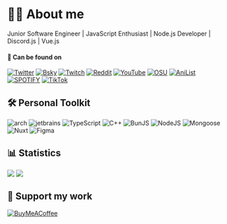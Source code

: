 # 🧑‍💻 About me
Junior Software Engineer | JavaScript Enthusiast | Node.js Developer | Discord.js | Vue.js

#### 🔗 Can be found on
[![Twitter](https://img.shields.io/badge/twitter-000000.svg?style=for-the-badge&logo=x&logoColor=white)](https://twitter.com/gabuthedev)
[![Bsky](https://img.shields.io/badge/bluesky-0285FF.svg?style=for-the-badge&logo=bluesky&logoColor=white)](https://twitter.com/gabuthedev)
[![Twitch](https://img.shields.io/badge/twitch-9146FF.svg?style=for-the-badge&logo=twitch&logoColor=white)](https://twitch.tv/gabuthedev) 
[![Reddit](https://img.shields.io/badge/reddit-FF4500.svg?style=for-the-badge&logo=reddit&logoColor=white)](https://reddit.com/user/gabuthedev)
[![YouTube](https://img.shields.io/badge/youtube-FF0000.svg?style=for-the-badge&logo=youtube&logoColor=white)](https://youtube.com/@gabuthedev) 
[![OSU](https://img.shields.io/badge/osu!-FF66AA.svg?style=for-the-badge&logo=osu&logoColor=white)](https://osu.ppy.sh/users/17063658)
[![AniList](https://img.shields.io/badge/anilist-02A9FF.svg?style=for-the-badge&logo=anilist&logoColor=white)](https://anilist.co/user/GabuTheDev/)
[![SPOTIFY](https://img.shields.io/badge/spotify-%1DB954.svg?style=for-the-badge&logo=spotify&logoColor=white)](https://open.spotify.com/user/g9fvsxz3p7oj05p1t1wln0tzh)
[![TikTok](https://img.shields.io/badge/tiktok-000000.svg?style=for-the-badge&logo=tiktok&logoColor=white)](https://tiktok.com/@gabuthedev)

## 🛠️ Personal Toolkit

![arch](https://img.shields.io/badge/Arch-1793D1.svg?style=for-the-badge&logo=archlinux&logoColor=white)
![jetbrains](https://img.shields.io/badge/jetbrains_ide-000000.svg?style=for-the-badge&logo=jetbrains&logoColor=white)
![TypeScript](https://img.shields.io/badge/typescript-%23323330.svg?style=for-the-badge&logo=typescript&logoColor=%3178C6)
![C++](https://img.shields.io/badge/c++-%2300599C.svg?style=for-the-badge&logo=c%2B%2B&logoColor=white)
![BunJS](https://img.shields.io/badge/bun-14151a?style=for-the-badge&logo=bun&logoColor=f9f1e1)
![NodeJS](https://img.shields.io/badge/node-6DA55F?style=for-the-badge&logo=node.js&logoColor=white)
![Mongoose](https://img.shields.io/badge/mongoose-880000.svg?style=for-the-badge&logo=mongoose&logoColor=white) 	
![Nuxt](https://img.shields.io/badge/nuxt-00DC82.svg?style=for-the-badge&logo=nuxtdotjs&logoColor=white) 
![Figma](https://img.shields.io/badge/figma-%23F24E1E.svg?style=for-the-badge&logo=figma&logoColor=white)

## 📊 Statistics
![](https://github-readme-stats.vercel.app/api?username=GabuTheDev&theme=transparent&hide_border=true&show_icons=true&include_all_commits=true&count_private=true&rank_icon=github#gh-dark-mode-only)
![](https://github-readme-streak-stats.herokuapp.com/?user=GabuTheDev&theme=transparent&hide_border=true#gh-dark-mode-only)

## 🙌 Support my work
[![BuyMeACoffee](https://img.shields.io/badge/buymeacoffee-FFDD00?style=for-the-badge&logo=buymeacoffee&logoColor=312b00)](https://buymeacoffee.com/gabuthedev)
